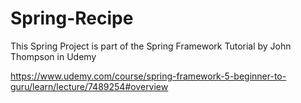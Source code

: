 # Spring-Recipe

This Spring Project is part of the Spring Framework Tutorial by John Thompson in Udemy

https://www.udemy.com/course/spring-framework-5-beginner-to-guru/learn/lecture/7489254#overview

